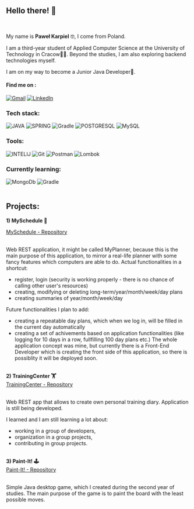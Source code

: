 ## Hello there! 👋
<br/>

My name is <strong>Paweł Karpiel</strong> 🤓, I come from Poland. 

I am a third-year student of Applied Computer Science at the University of Technology in Cracow🧑‍🎓. Beyond the studies, I am also exploring backend technologies myself. 

I am on my way to become a Junior Java Developer🚀. 
<br/>

#### Find me on :
<div>
  <a href="mailto:pawel21599@gmail.com", target="_blank"><img alt="Gmail" src="https://img.shields.io/badge/Gmail-red?style=flat&logo=gmail&logoColor=white"/></a>
  <a href="https://www.linkedin.com/in/pawe%C5%82-karpiel-861b191b2/", target="_blank">
    <img alt="LinkedIn" src="https://img.shields.io/badge/LinkedIn-blue?style=flat&logo=linkedin&logoColor=white"/>
  </a>
</div>

### Tech stack:   
<div>
    <img alt="JAVA" src="https://img.shields.io/badge/Java 11-orange?logo=java&logoColor=white&style=flat"/>
    <img alt="SPRING" src="https://img.shields.io/badge/Spring-white?logo=spring&style=flat"/>
    <img alt="Gradle" src="https://img.shields.io/badge/Maven-bluek?=white&style=flat"/>
    <img alt="POSTGRESQL" src="https://img.shields.io/badge/-PostgresSQL-blue?logo=postgresql&style=flat"/>
    <img alt="MySQL" src="https://img.shields.io/badge/MySQL-bluek?=white&style=flat"/>
</div>




### Tools:   
<div>
    <img alt="INTELIJ" src="https://img.shields.io/badge/-IntellIJ-lightgrey"/>
    <img alt="Git" src="https://img.shields.io/badge/Git-red?logo=git&logoColor=white&style=flat"/>
    <img alt="Postman" src="https://img.shields.io/badge/Postman-orange?logo=postman&logoColor=white&style=flat"/>
    <img alt="Lombok" src="https://img.shields.io/badge/-Lombok-lightgrey"/>
</div>

### Currently learning:   
<div>
    <img alt="MongoDb" src="https://img.shields.io/badge/MongoDB-white?=black&style=flat"/>
    <img alt="Gradle" src="https://img.shields.io/badge/Gradle-black?=white&style=flat"/>
</div>
<br/>

## Projects:

<strong>1) MySchedule 📔</strong>

<div>
<a href="https://github.com/CcConStanTine/MyScheduleWithFront">MySchedule - Repository</a>
</div></br>

Web REST application, it might be called MyPlanner, because this is the main purpose of this application, to mirror a real-life planner with some fancy features which computers are able to do. 
Actual functionalities in a shortcut:
- register, login (security is working properly - there is no chance of calling other user's resources)
- creating, modifying or deleting long-term/year/month/week/day plans
- creating summaries of year/month/week/day

Future functionalities I plan to add:
- creating a repeatable day plans, which when we log in, will be filled in the current day automatically
- creating a set of achivements based on application functionalities (like logging for 10 days in a row, fullfilling 100 day plans etc.)
The whole application concept was mine, but currently there is a Front-End Developer which is creating the front side of this application, so there is possiblity it will be deployed soon. 

</br>
<strong>2) TrainingCenter 🏋️</strong>

<div>
<a href="https://github.com/CodeEnthusiasts/TrainingCenter">TrainingCenter - Repository</a>
</div></br>

Web REST app that allows to create own personal training diary.
Application is still being developed. 


I learned and I am still learning a lot about:
- working in a group of developers, 
- organization in a group projects, 
- contributing in group projects. 

</br>
<strong>3) Paint-It! 🕹️</strong>

<div>
<a href="https://github.com/CcConStanTine/Paint-It">Paint-It! - Repository</a>
</div></br>

Simple Java desktop game, which I created during the second year of studies. The main purpose of the game is to paint the board with the least possible moves. 


